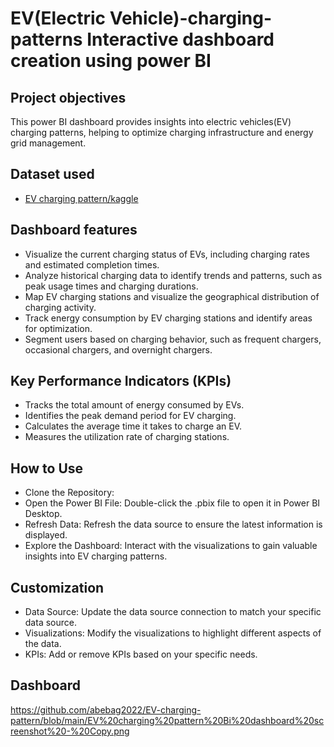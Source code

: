# EV(Electric Vehicle)-charging-patterns Interactive dashboard creation using power BI
## Project objectives
This power BI dashboard provides insights into electric vehicles(EV) charging patterns, helping to optimize charging infrastructure and energy grid management. 
## Dataset used
- <a href = "https://github.com/abebag2022/EV-charging-pattern/blob/main/ev_charging_patterns.csv">EV charging pattern/kaggle</a>
## Dashboard features
-	Visualize the current charging status of EVs, including charging rates and estimated completion times.
-	Analyze historical charging data to identify trends and patterns, such as peak usage times and charging durations.
-	Map EV charging stations and visualize the geographical distribution of charging activity.
-	Track energy consumption by EV charging stations and identify areas for optimization.
-	Segment users based on charging behavior, such as frequent chargers, occasional chargers, and overnight chargers.
## Key Performance Indicators (KPIs)
- Tracks the total amount of energy consumed by EVs.
- Identifies the peak demand period for EV charging.
- Calculates the average time it takes to charge an EV.
- Measures the utilization rate of charging stations.
## How to Use
- Clone the Repository: 
- Open the Power BI File: Double-click the .pbix file to open it in Power BI Desktop.
- Refresh Data: Refresh the data source to ensure the latest information is displayed.
- Explore the Dashboard: Interact with the visualizations to gain valuable insights into EV charging patterns.
## Customization
- Data Source: Update the data source connection to match your specific data source.
- Visualizations: Modify the visualizations to highlight different aspects of the data.
- KPIs: Add or remove KPIs based on your specific needs.
## Dashboard 
https://github.com/abebag2022/EV-charging-pattern/blob/main/EV%20charging%20pattern%20Bi%20dashboard%20screenshot%20-%20Copy.png



